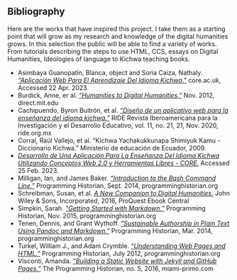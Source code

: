 ## Bibliography

Here are the works that have inspired this project. I take them as a starting point that will grow as my research and knowledge of the digital humanities grows. In this selection the public will be able to find a variety of works. From tutorials describing the steps to use HTML, CCS, essays on Digital Humanities, Ideologies of language to Kichwa teaching books.

- Asimbaya Guanopatín, Blanca, object and Soria Caiza, Nathaly. [*“Aplicación Web Para El Aprendizaje Del Idioma Kichwa.”*](https://core.ac.uk/reader/287339304) core.ac.uk, 
 Accessed 22 Apr. 2023.
- Burdick, Anne, er al. [*“Humanities to Digital Humanities.”*](https://doi.org/10.7551/mitpress/9248.003.0003) Nov. 2012, direct.mit.edu
- Cachipuendo, Byron Buitrón, et al. [*“Diseño de un aplicativo web para la enseñanza del idioma kichwa.”*](https://doi.org/10.23913/ride.v11i21.781.) RIDE Revista Iberoamericana para la Investigación y el Desarrollo Educativo, vol. 11, no. 21, 21, Nov. 2020, ride.org.mx
- Corral, Raúl Vallejo, et al. “Kichwa Yachakukkunapa Shimiyuk Kamu - Diccionario Kichwa.” Ministerio de educación de Ecuador, 2009.
- [*Desarrollo de Una Aplicación Para La Enseñanza Del Idioma Kichwa Utilizando Conceptos Web 2.0 y Herramientas Libres - CORE.*](https://core.ac.uk/display/200329186?source=2) Accessed 25 Feb. 2023.
- Milligan, Ian, and James Baker. [*“Introduction to the Bash Command Line.”*](https://programminghistorian.org/en/lessons/intro-to-bash.) Programming Historian, Sept. 2014, programminghistorian.org
- Schreibman, Susan, et al. [*A New Companion to Digital Humanities.*](http://ebookcentral.proquest.com/lib/miami/detail.action?docID=4093339) John Wiley & Sons, Incorporated, 2016, ProQuest Ebook Central
- Simpkin, Sarah. [*“Getting Started with Markdown.”*](https://programminghistorian.org/en/lessons/getting-started-with-markdown.) Programming Historian, Nov. 2015, programminghistorian.org 
- Tenen, Dennis, and Grant Wythoff. [*“Sustainable Authorship in Plain Text Using Pandoc and Markdown.”*](https://programminghistorian.org/en/lessons/sustainable-authorship-in-plain-text-using-pandoc-and-markdown) Programming Historian, Mar. 2014, programminghistorian.org
- Turkel, William J., and Adam Crymble. [*“Understanding Web Pages and HTML.”*](https://programminghistorian.org/en/lessons/viewing-html-files) Programming Historian, July 2012, programminghistorian.org
- Visconti, Amanda. [*“Building a Static Website with Jekyll and GitHub Pages.”*](https://doi.org/10.46430/phen0048) The Programming Historian, no. 5, 2016, miami-primo.com 

